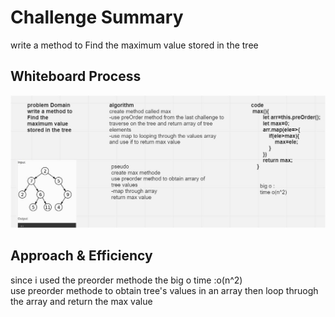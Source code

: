 # Challenge Summary
write a method to Find the maximum value stored in the tree

## Whiteboard Process

![whiteboard](./tree-max.JPG)
## Approach & Efficiency
since i used the preorder methode the big o time :o(n^2)  
use preorder methode to obtain tree's values in an array 
then loop thruogh the array and return the max value 
